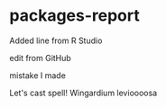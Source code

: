 # packages-report

Added line from R Studio
   
edit from GitHub

mistake I made 

Let's cast spell! Wingardium levioooosa
